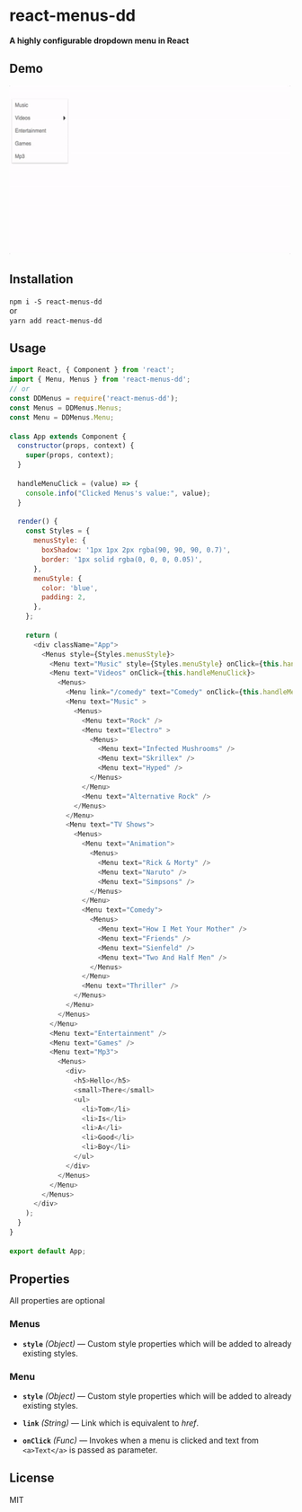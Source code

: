 # react-menus-dd

**A highly configurable dropdown menu in React**

## Demo  
<img src="example/Menus.gif" width="500" height="300"/>

## Installation
`npm i -S react-menus-dd`  
  or    
`yarn add react-menus-dd`

## Usage

```javascript
import React, { Component } from 'react';
import { Menu, Menus } from 'react-menus-dd';
// or
const DDMenus = require('react-menus-dd');
const Menus = DDMenus.Menus;
const Menu = DDMenus.Menu;

class App extends Component {
  constructor(props, context) {
    super(props, context);
  }

  handleMenuClick = (value) => {
    console.info("Clicked Menus's value:", value);
  }
  
  render() {
    const Styles = {
      menusStyle: {
        boxShadow: '1px 1px 2px rgba(90, 90, 90, 0.7)',
        border: '1px solid rgba(0, 0, 0, 0.05)',
      },
      menuStyle: {
        color: 'blue',
        padding: 2,
      },
    };

    return (
      <div className="App">
        <Menus style={Styles.menusStyle}>
          <Menu text="Music" style={Styles.menuStyle} onClick={this.handleMenuClick} />
          <Menu text="Videos" onClick={this.handleMenuClick}>
            <Menus>
              <Menu link="/comedy" text="Comedy" onClick={this.handleMenuClick} />
              <Menu text="Music" >
                <Menus>
                  <Menu text="Rock" />
                  <Menu text="Electro" >
                    <Menus>
                      <Menu text="Infected Mushrooms" />
                      <Menu text="Skrillex" />
                      <Menu text="Hyped" />
                    </Menus>
                  </Menu>
                  <Menu text="Alternative Rock" />
                </Menus>
              </Menu>
              <Menu text="TV Shows">
                <Menus>
                  <Menu text="Animation">
                    <Menus>
                      <Menu text="Rick & Morty" />
                      <Menu text="Naruto" />
                      <Menu text="Simpsons" />
                    </Menus>
                  </Menu>
                  <Menu text="Comedy">
                    <Menus>
                      <Menu text="How I Met Your Mother" />
                      <Menu text="Friends" />
                      <Menu text="Sienfeld" />
                      <Menu text="Two And Half Men" />
                    </Menus>
                  </Menu>
                  <Menu text="Thriller" />
                </Menus>
              </Menu>
            </Menus>
          </Menu>
          <Menu text="Entertainment" />
          <Menu text="Games" />
          <Menu text="Mp3">
            <Menus>
              <div>
                <h5>Hello</h5>
                <small>There</small>
                <ul>
                  <li>Tom</li>
                  <li>Is</li>
                  <li>A</li>
                  <li>Good</li>
                  <li>Boy</li>
                </ul>
              </div>
            </Menus>
          </Menu>
        </Menus>
      </div>
    );
  }
}

export default App;
```

## Properties

All properties are optional  
### Menus
- **`style`** _(Object)_ — Custom style properties which will be added to already existing styles.

### Menu
- **`style`** _(Object)_ — Custom style properties which will be added to already existing styles.

- **`link`** _(String)_ — Link which is equivalent to *href*.

- **`onClick`** _(Func)_ — Invokes when a menu is clicked and text from `<a>Text</a>` is passed as parameter.

## License

MIT
